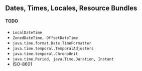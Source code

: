 ## Dates, Times, Locales, Resource Bundles

#### TODO
* `LocalDateTime`
* `ZonedDateTime, OffsetDateTime`
* `java.time.format.Date.TimeFormatter`
* `java.time.temporal.TemporalAdjusters`
* `java.time.temporal.ChronoUnit`
* `java.time.Period, java.Time.Duration, Instant` 
* ISO-8601